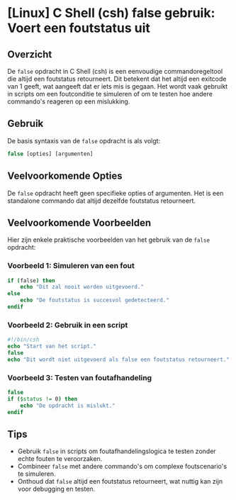 # [Linux] C Shell (csh) false gebruik: Voert een foutstatus uit

## Overzicht
De `false` opdracht in C Shell (csh) is een eenvoudige commandoregeltool die altijd een foutstatus retourneert. Dit betekent dat het altijd een exitcode van 1 geeft, wat aangeeft dat er iets mis is gegaan. Het wordt vaak gebruikt in scripts om een foutconditie te simuleren of om te testen hoe andere commando's reageren op een mislukking.

## Gebruik
De basis syntaxis van de `false` opdracht is als volgt:

```csh
false [opties] [argumenten]
```

## Veelvoorkomende Opties
De `false` opdracht heeft geen specifieke opties of argumenten. Het is een standalone commando dat altijd dezelfde foutstatus retourneert.

## Veelvoorkomende Voorbeelden

Hier zijn enkele praktische voorbeelden van het gebruik van de `false` opdracht:

### Voorbeeld 1: Simuleren van een fout
```csh
if (false) then
    echo "Dit zal nooit worden uitgevoerd."
else
    echo "De foutstatus is succesvol gedetecteerd."
endif
```

### Voorbeeld 2: Gebruik in een script
```csh
#!/bin/csh
echo "Start van het script."
false
echo "Dit wordt niet uitgevoerd als false een foutstatus retourneert."
```

### Voorbeeld 3: Testen van foutafhandeling
```csh
false
if ($status != 0) then
    echo "De opdracht is mislukt."
endif
```

## Tips
- Gebruik `false` in scripts om foutafhandelingslogica te testen zonder echte fouten te veroorzaken.
- Combineer `false` met andere commando's om complexe foutscenario's te simuleren.
- Onthoud dat `false` altijd een foutstatus retourneert, wat nuttig kan zijn voor debugging en testen.